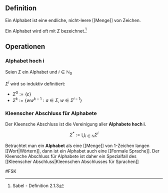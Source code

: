 ## Definition
Ein Alphabet ist eine endliche, nicht-leere [[Menge]] von Zeichen.

Ein Alphabet wird oft mit $\Sigma$ bezeichnet.[^1]

## Operationen
### Alphabet hoch i
Seien $\Sigma$ ein Alphabet und $i\in \mathbb{N}_0$

$\Sigma^i$ wird so induktiv definitiert:
- $\Sigma^0 := \{\varepsilon\}$
- $\Sigma^k := \{ww^{k-1}:a\in\Sigma, w\in\Sigma^{i-1}\}$

### Kleenscher Abschluss für Alphabete
Der Kleensche Abschluss ist die Vereinigung aller **Alphabete hoch i**.

$$\Sigma^* := \bigcup_{i\in \mathbb{N}}\Sigma^i$$

Betrachtet man ein **Alphabet** als eine [[Menge]] von 1-Zeichen langen [[Wort|Wörtern]], dann ist ein Alphabet auch eine [[Formale Sprache]].
Der Kleensche Abschluss für Alphabete ist daher ein Spezialfall des [[Kleenscher Abschluss|Kleenschen Abschlusses für Sprachen]]


#FSK 
[^1]: Sabel - Definition 2.1.3